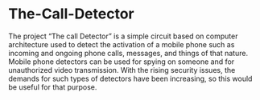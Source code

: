 # The-Call-Detector
The project “The call Detector” is a simple circuit based on computer architecture used to detect the activation of a mobile phone such as incoming and ongoing phone calls, messages, and things of that nature. Mobile phone detectors can be used for spying on someone and for unauthorized video transmission. With the rising security issues, the demands for such types of detectors have been increasing, so this would be useful for that purpose.
